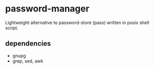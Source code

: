 # password-manager
Lightweight alternative to password-store (pass) written in posix shell script.

## dependencies
* gnupg
* grep, sed, awk

